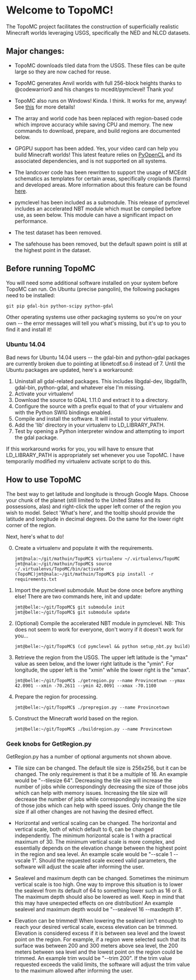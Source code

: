 # Welcome to TopoMC!

The TopoMC project facilitates the construction of superficially realistic Minecraft worlds leveraging USGS, specifically the NED and NLCD datasets.

## Major changes:

* TopoMC downloads tiled data from the USGS.  These files can be quite large so they are now cached for reuse.

* TopoMC generates Anvil worlds with full 256-block heights thanks to @codewarrior0 and his changes to mcedit/pymclevel!  Thank you!

* TopoMC also runs on Windows!  Kinda.  I think.  It works for me, anyway!  See [this](https://github.com/mathuin/TopoMC/wiki/RunningOnWindows) for more details!

* The array and world code has been replaced with region-based code which improve accuracy while saving CPU and memory.  The new commands to download, prepare, and build regions are documented below.

* GPGPU support has been added. Yes, your video card can help you build Minecraft worlds!  This latest feature relies on [PyOpenCL](http://mathema.tician.de/software/pyopencl) and its associated dependencies, and is not supported on all systems.

* The landcover code has been rewritten to support the usage of MCEdit schematics as templates for certain areas, specifically croplands (farms) and developed areas.  More information about this feature can be found [here](https://github.com/mathuin/TopoMC/wiki/UsingSchematics).

* pymclevel has been included as a submodule.  This release of pymclevel includes an accelerated NBT module which must be compiled before use, as seen below.  This module can have a significant impact on performance.

* The test dataset has been removed.

* The safehouse has been removed, but the default spawn point is still at the highest point in the dataset.

## Before running TopoMC

You will need some additional software installed on your system before TopoMC can run.  On Ubuntu (precise pangolin), the following packages need to be installed:  

`git pip gdal-bin python-scipy python-gdal`

Other operating systems use other packaging systems so you're on your own -- the error messages will tell you what's missing, but it's up to you to find it and install it!

### Ubuntu 14.04

Bad news for Ubuntu 14.04 users -- the gdal-bin and python-gdal packages are currently broken due to pointing at libnetcdf.so.6 instead of 7.  Until the Ubuntu packages are updated, here's a workaround:

1.  Uninstall all gdal-related packages.  This includes libgdal-dev, libgdal1h, gdal-bin, python-gdal, and whatever else I'm missing.
2.  Activate your virtualenv!
3.  Download the source to GDAL 1.11.0 and extract it to a directory.
4.  Configure the source with a prefix equal to that of your virtualenv and with the Python SWIG bindings enabled.
5.  Compile and install the software.  It will install to your virtualenv.
6.  Add the 'lib' directory in your virtualenv to LD_LIBRARY_PATH.
7.  Test by opening a Python interpreter window and attempting to import the gdal package.

If this workaround works for you, you will have to ensure that LD_LIBRARY_PATH is appropriately set whenever you use TopoMC.  I have temporarily modified my virtualenv activate script to do this.

## How to use TopoMC

The best way to get latitude and longitude is through Google Maps.  Choose your chunk of the planet (still limited to the United States and its possessions, alas) and right-click the upper left corner of the region you wish to model.  Select 'What's here', and the tooltip should provide the latitude and longitude in decimal degrees.  Do the same for the lower right corner of the region.  

Next, here's what to do!

0.  Create a virtualenv and populate it with the requirements.

	```
	jmt@nala:~/git/mathuin/TopoMC$ virtualenv ~/.virtualenvs/TopoMC
	jmt@nala:~/git/mathuin/TopoMC$ source ~/.virtualenvs/TopoMC/bin/activate
	(TopoMC)jmt@nala:~/git/mathuin/TopoMC$ pip install -r requirements.txt
	```
	

1.  Import the pymclevel submodule.  Must be done once before anything else!  There are two commands here, init and update:

	```
	jmt@belle:~/git/TopoMC$ git submodule init
    jmt@belle:~/git/TopoMC$ git submodule update
	```
	
2.  (Optional) Compile the accelerated NBT module in pymclevel.
    NB: This does not seem to work for everyone, don't worry if it doesn't work for you...

	```
	jmt@belle:~/git/TopoMC$ (cd pymclevel && python setup_nbt.py build)
	```

3.  Retrieve the region from the USGS.  The upper left latitude is the "ymax" value as seen below, and the lower right latitude is the "ymin".  For longitude, the upper left is the "xmin" while the lower right is the "xmax".

	```
	jmt@belle:~/git/TopoMC$ ./getregion.py --name Provincetown --ymax 42.0901 --xmin -70.2611 --ymin 42.0091 --xmax -70.1100
	```

4.  Prepare the region for processing.

	```
	jmt@belle:~/git/TopoMC$ ./prepregion.py --name Provincetown
	```

5.  Construct the Minecraft world based on the region.

	```
	jmt@belle:~/git/TopoMC$ ./buildregion.py --name Provincetown
	```

### Geek knobs for GetRegion.py

GetRegion.py has a number of optional arguments not shown above.

* Tile size can be changed.
    The default tile size is 256x256, but it can be changed.  The only requirement is that it be a multiple of 16.  An example would be "--tilesize 64".  Decreasing the tile size will increase the number of jobs while correspondingly decreasing the size of those jobs which can help with memory issues.  Increasing the tile size will decrease the number of jobs while correspondingly increasing the size of those jobs which can help with speed issues.  Only change the tile size if all other changes are not having the desired effect.

* Horizontal and vertical scaling can be changed.
    The horizontal and vertical scale, both of which default to 6, can be changed independently.  The minimum horizontal scale is 1 with a practical maximum of 30.  The minimum vertical scale is more complex, and essentially depends on the elevation change between the highest point in the region and sea level.  An example scale would be "--scale 1 --vscale 1".  Should the requested scale exceed valid parameters, the software will adjust the scale after informing the user.

* Sealevel and maximum depth can be changed.
    Sometimes the minimum vertical scale is too high.  One way to improve this situation is to lower the sealevel from its default of 64 to something lower such as 16 or 8.  The maximum depth should also be lowered as well.  Keep in mind that this may have unexpected effects on ore distribution!  An example sealevel and maximum depth would be "--sealevel 16 --maxdepth 8".

* Elevation can be trimmed!
    When lowering the sealevel isn't enough to reach your desired vertical scale, excess elevation can be trimmed.  Elevation is considered excess if it is between sea level and the lowest point on the region.  For example, if a region were selected such that its surface was between 200 and 300 meters above sea level, the 200 meters between sea level and the lowest point on the region could be trimmed.  An example trim would be "--trim 200".  If the trim value requested exceeds the valid limits, the software will adjust the trim value to the maximum allowed after informing the user.
